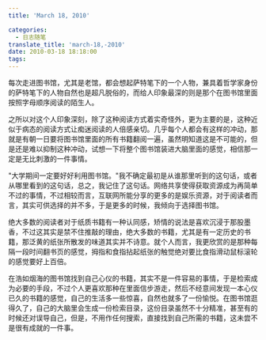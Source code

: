 ```yaml
---
title: 'March 18, 2010'

categories:
  - 日志随笔
translate_title: 'march-18,-2010'
date: 2010-03-18 18:18:00
tags:
---
```


每次走进图书馆，尤其是老馆，都会想起萨特笔下的一个人物，兼具着哲学家身份的萨特笔下的人物自然也是超凡脱俗的，而给人印象最深的则是那个在图书馆里面按照字母顺序阅读的陌生人。

之所以对这个人印象深刻，除了这种阅读方式着实奇怪外，更为主要的是，这种近似于病态的阅读方式让痴迷阅读的人倍感亲切。几乎每个人都会有这样的冲动，那就是有朝一日要将图书馆里面的所有书籍翻阅一遍，虽然明知道这是不可能的，但是还是难以抑制这种冲动，试想一下将整个图书馆装进大脑里面的感觉，相信那一定是无比刺激的一件事情。

"大学期间一定要好好利用图书馆。"我不确定最初是从谁那里听到的这句话，或者从哪里看到的这句话，总之，我记住了这句话。网络共享使得获取资源成为再简单不过的事情，不过相较而言，互联网所能分享的更多的是娱乐资源，对于阅读者而言，其实可供选择的并不多，于是更多的时候，我倾向于选择图书馆。

绝大多数的阅读者对于纸质书籍有一种认同感，矫情的说法是喜欢沉浸于那股墨香，不过这其实是禁不住推敲的理由，绝大多数的书籍，尤其是有一定历史的书籍，那泛黄的纸张所散发的味道其实并不诗意。就个人而言，我更欣赏的是那种每隔一段时间翻书页的感觉，拇指和食指拈起纸张的触觉绝对要比食指滑动鼠标滚轮的感觉要好上百倍。

在浩如烟海的图书馆找到自己心仪的书籍，其实不是一件容易的事情，于是检索成为必要的手段，不过个人更喜欢那种在里面信步游走，然后不经意间发现一本心仪已久的书籍的感觉，自己的生活多一些惊喜，自然也就多了一份愉悦。在图书馆逛得久了，自己的大脑里会生成一份检索目录，这份目录虽然不十分精准，甚至有的时候还对误导自己，但是，不用作任何搜索，直接找到自己所需的书籍，这未尝不是很有成就的一件事。
